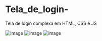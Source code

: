 # Tela_de_login-
Tela de login complexa em HTML, CSS e JS 

![image](https://github.com/EmanuelNogueira/Tela_de_login-/assets/110064892/926523ce-640d-411a-8964-64dc70c1f39d)
![image](https://github.com/EmanuelNogueira/Tela_de_login-/assets/110064892/6178de97-be39-41ac-b6a9-aa337443ccdf)
![image](https://github.com/EmanuelNogueira/Tela_de_login-/assets/110064892/14ffd88a-37e2-4d66-a3de-08eeef9504ff)
